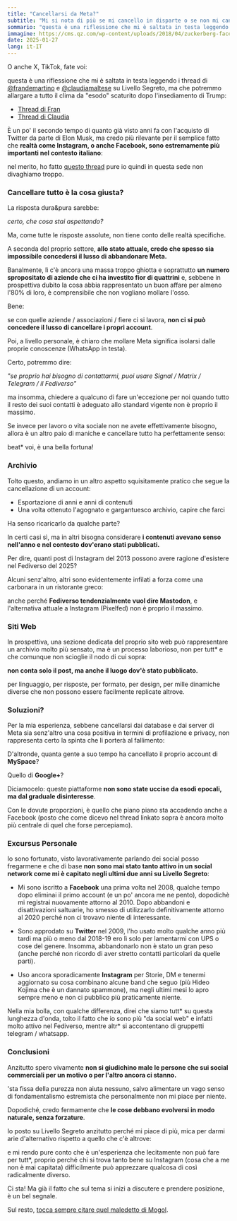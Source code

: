```yaml
---
title: "Cancellarsi da Meta?"
subtitle: "Mi si nota di più se mi cancello in disparte o se non mi cancello per niente?"
sommario: "questa è una riflessione che mi è saltata in testa leggendo i thread di @frandemartino e @claudiamaltese su Livello Segreto, ma che potremmo allargare a tutto il clima da esodo scaturito dopo l'insediamento di Trump."
immagine: https://cms.qz.com/wp-content/uploads/2018/04/zuckerberg-facebook-hearing-e1523653772551.jpg
date: 2025-01-27
lang: it-IT
---
```


O anche X, TikTok, fate voi:

questa è una riflessione che mi è saltata in testa leggendo i thread di [@frandemartino](https://livellosegreto.it/@frandemartino) e [@claudiamaltese](https://livellosegreto.it/@claudiamaltese) su Livello Segreto, ma che potremmo allargare a tutto il clima da "esodo" scaturito dopo l'insediamento di Trump: 

- [Thread di Fran](https://livellosegreto.it/@frandemartino/113888673497573998)
- [Thread di Claudia](https://livellosegreto.it/@claudiamaltese/113897009965723298)

È un po' il secondo tempo di quanto già visto anni fa con l'acquisto di Twitter da parte di Elon Musk, ma credo più rilevante per il semplice fatto che **realtà come Instagram, o anche Facebook, sono estremamente più importanti nel contesto italiano**: 

nel merito, ho fatto [questo thread](https://livellosegreto.it/@xabacadabra/113889154830783050) pure io quindi in questa sede non divaghiamo troppo.

### Cancellare tutto è la cosa giusta?

La risposta dura&pura sarebbe:

_certo, che cosa stai aspettando?_ 

Ma, come tutte le risposte assolute, non tiene conto delle realtà specifiche.

A seconda del proprio settore, **allo stato attuale, credo che spesso sia impossibile concedersi il lusso di abbandonare Meta.**

Banalmente, lì c'è ancora una massa troppo ghiotta e soprattutto **un numero spropositato di aziende che ci ha investito fior di quattrini** e, sebbene in prospettiva dubito la cosa abbia rappresentato un buon affare per almeno l'80% di loro, è comprensibile che non vogliano mollare l'osso.

Bene: 

se con quelle aziende / associazioni / fiere ci si lavora, **non ci si può concedere il lusso di cancellare i propri account**.

Poi, a livello personale, è chiaro che mollare Meta significa isolarsi dalle proprie conoscenze (WhatsApp in testa). 

Certo, potremmo dire: 

_"se proprio hai bisogno di contattarmi, puoi usare Signal / Matrix / Telegram / il Fediverso"_ 

ma insomma, chiedere a qualcuno di fare un'eccezione per noi quando tutto il resto dei suoi contatti è adeguato allo standard vigente non è proprio il massimo. 

Se invece per lavoro o vita sociale non ne avete effettivamente bisogno, allora è un altro paio di maniche e cancellare tutto ha perfettamente senso: 

beat* voi, è una bella fortuna!

### Archivio

Tolto questo, andiamo in un altro aspetto squisitamente pratico che segue la cancellazione di un account: 

- Esportazione di anni e anni di contenuti
- Una volta ottenuto l'agognato e gargantuesco archivio, capire che farci

Ha senso ricaricarlo da qualche parte? 

In certi casi sì, ma in altri bisogna considerare **i contenuti avevano senso nell'anno e nel contesto dov'erano stati pubblicati.**

Per dire, quanti post di Instagram del 2013 possono avere ragione d'esistere nel Fediverso del 2025? 

Alcuni senz'altro, altri sono evidentemente infilati a forza come una carbonara in un ristorante greco: 

anche perché **Fediverso tendenzialmente vuol dire Mastodon**, e l'alternativa attuale a Instagram (Pixelfed) non è proprio il massimo.

### Siti Web

In prospettiva, una sezione dedicata del proprio sito web può rappresentare un archivio molto più sensato, ma è un processo laborioso, non per tutt* e che comunque non scioglie il nodo di cui sopra: 

**non conta solo il post, ma anche il luogo dov'è stato pubblicato.**

per linguaggio, per risposte, per formato, per design, per mille dinamiche diverse che non possono essere facilmente replicate altrove.

### Soluzioni? 

Per la mia esperienza, sebbene cancellarsi dai database e dai server di Meta sia senz'altro una cosa positiva in termini di profilazione e privacy, non rappresenta certo la spinta che li porterà al fallimento:

D'altronde, quanta gente a suo tempo ha cancellato il proprio account di **MySpace**?

Quello di **Google+**?

Diciamocelo: queste piattaforme **non sono state uccise da esodi epocali, ma dal graduale disinteresse**.

Con le dovute proporzioni, è quello che piano piano sta accadendo anche a Facebook (posto che come dicevo nel thread linkato sopra è ancora molto più centrale di quel che forse percepiamo).

### Excursus Personale

Io sono fortunato, visto lavorativamente parlando dei social posso fregarmene e che di base **non sono mai stato tanto attivo in un social network come mi è capitato negli ultimi due anni su Livello Segreto**:

- Mi sono iscritto a **Facebook** una prima volta nel 2008, qualche tempo dopo eliminai il primo account (e un po' ancora me ne pento), dopodichè mi registrai nuovamente attorno al 2010. Dopo abbandoni e disattivazioni saltuarie, ho smesso di utilizzarlo definitivamente attorno al 2020 perché non ci trovavo niente di interessante.

- Sono approdato su **Twitter** nel 2009, l'ho usato molto qualche anno più tardi ma più o meno dal 2018-19 ero lì solo per lamentarmi con UPS o cose del genere. Insomma, abbandonarlo non è stato un gran peso (anche perché non ricordo di aver stretto contatti particolari da quelle parti).

- Uso ancora sporadicamente **Instagram** per Storie, DM e tenermi aggiornato su cosa combinano alcune band che seguo (più Hideo Kojima che è un dannato spammone), ma negli ultimi mesi lo apro sempre meno e non ci pubblico più praticamente niente.

Nella mia bolla, con qualche differenza, direi che siamo tutt* su questa lunghezza d'onda, tolto il fatto che io sono più "da social web" e infatti molto attivo nel Fediverso, mentre altr* si accontentano di gruppetti telegram / whatsapp.

### Conclusioni 

Anzitutto spero vivamente **non si giudichino male le persone che sui social commerciali per un motivo o per l'altro ancora ci stanno.**

'sta fissa della purezza non aiuta nessuno, salvo alimentare un vago senso di fondamentalismo estremista che personalmente non mi piace per niente.

Dopodiché, credo fermamente che **le cose debbano evolversi in modo naturale, senza forzature**.

Io posto su Livello Segreto anzitutto perché mi piace di più, mica per darmi arie d'alternativo rispetto a quello che c'è altrove: 

e mi rendo pure conto che è un'esperienza che lecitamente non può fare per tutt*, proprio perché chi si trova tanto bene su Instagram (cosa che a me non è mai capitata) difficilmente può apprezzare qualcosa di così radicalmente diverso. 

Ci sta! Ma già il fatto che sul tema si inizi a discutere e prendere posizione, è un bel segnale.

Sul resto, [tocca sempre citare quel maledetto di Mogol](https://www.youtube.com/watch?v=DrbU36HY4NQ).

